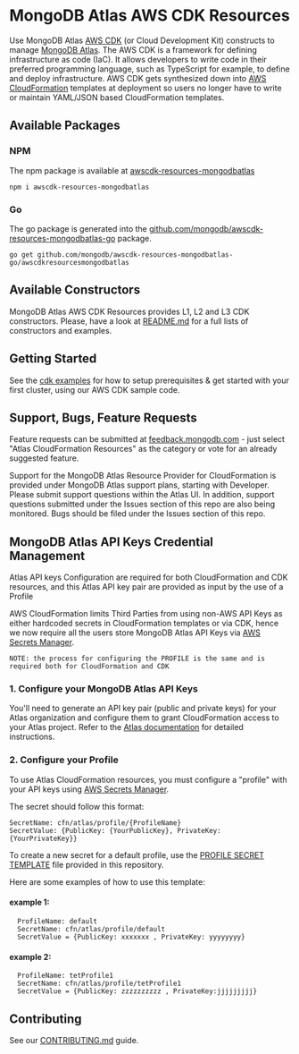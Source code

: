 # MongoDB Atlas AWS CDK Resources
Use MongoDB Atlas [AWS CDK](https://aws.amazon.com/cdk/) (or Cloud Development Kit) constructs to manage [MongoDB Atlas](https://www.mongodb.com/cloud/atlas). The AWS CDK is a framework for defining infrastructure as code (IaC). It allows developers to write code in their preferred programming language, such as TypeScript for example, to define and deploy infrastructure. AWS CDK gets synthesized down into [AWS CloudFormation](https://aws.amazon.com/cloudformation/) templates at deployment so users no longer have to write or maintain YAML/JSON based CloudFormation templates. 

## Available Packages

### NPM
The npm package is available at [awscdk-resources-mongodbatlas](https://www.npmjs.com/package/awscdk-resources-mongodbatlas)
```
npm i awscdk-resources-mongodbatlas
```
### Go
The go package is generated into the [github.com/mongodb/awscdk-resources-mongodbatlas-go](https://github.com/mongodb/awscdk-resources-mongodbatlas-go) package.
```
go get github.com/mongodb/awscdk-resources-mongodbatlas-go/awscdkresourcesmongodbatlas
```                                                

## Available Constructors
MongoDB Atlas AWS CDK Resources provides L1, L2 and L3 CDK constructors. Please, have a look at [README.md](src/README.md#cdk-constructors) for a full lists of constructors and examples.
## Getting Started
See the [cdk examples](examples/README.md) for how to setup prerequisites & get started with your first cluster, using our AWS CDK sample code.

## Support, Bugs, Feature Requests
Feature requests can be submitted at [feedback.mongodb.com](https://feedback.mongodb.com/forums/924145-atlas/category/392596-atlas-cloudformation-resources) - just select "Atlas CloudFormation Resources" as the category or vote for an already suggested feature.

Support for the MongoDB Atlas Resource Provider for CloudFormation is provided under MongoDB Atlas support plans, starting with Developer. Please submit support questions within the Atlas UI. In addition, support questions submitted under the Issues section of this repo are also being monitored. Bugs should be filed under the Issues section of this repo.

## MongoDB Atlas API Keys Credential Management
Atlas API keys Configuration are required for both CloudFormation and CDK resources, and this Atlas API key pair are provided as input by the use of a Profile

AWS CloudFormation limits Third Parties from using non-AWS API Keys as either hardcoded secrets in CloudFormation templates or via CDK, hence we now require all the users store MongoDB Atlas API Keys via [AWS Secrets Manager](https://aws.amazon.com/secrets-manager/).

`NOTE: the process for configuring the PROFILE is the same and is required both for CloudFormation and CDK`

### 1. Configure your MongoDB Atlas API Keys
You'll need to generate an API key pair (public and private keys) for your Atlas organization and configure them to grant CloudFormation access to your Atlas project.
Refer to the [Atlas documentation](https://www.mongodb.com/docs/atlas/configure-api-access/#manage-programmatic-access-to-an-organization) for detailed instructions.

### 2. Configure your Profile
To use Atlas CloudFormation resources, you must configure a "profile" with your API keys using [AWS Secrets Manager](https://aws.amazon.com/secrets-manager/).

The secret should follow this format:
```
SecretName: cfn/atlas/profile/{ProfileName}
SecretValue: {PublicKey: {YourPublicKey}, PrivateKey: {YourPrivateKey}}
```

To create a new secret for a default profile, use the [PROFILE SECRET TEMPLATE](/examples/profile-secret.yaml) file provided in this repository.

Here are some examples of how to use this template:

#### example 1:
```
  ProfileName: default
  SecretName: cfn/atlas/profile/default
  SecretValue = {PublicKey: xxxxxxx , PrivateKey: yyyyyyyy}
```
#### example 2:
```
  ProfileName: tetProfile1
  SecretName: cfn/atlas/profile/tetProfile1
  SecretValue = {PublicKey: zzzzzzzzzz , PrivateKey:jjjjjjjjj}
```

## Contributing
See our [CONTRIBUTING.md](CONTRIBUTING.md) guide.
